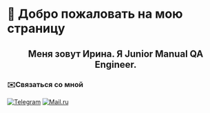 # 🙋 Добро пожаловать на мою страницу #
## <div align="center"> Меня зовут Ирина. Я Junior Manual QA Engineer. </div> ##

### ✉️Связаться со мной 
[![Telegram](https://img.shields.io/badge/-@akira_pro-FFFFFF?style=for-the-badge&logo=telegram&logoColor=27A0D9)](http://t.me/akira_pro)
[![Mail.ru](https://img.shields.io/badge/-prosvirova_irina@mail.ru-1E90FF?style=for-the-badge&logo=mail.ru&logoColor=FFA500)](prosvirova_irina@mail.ru)


